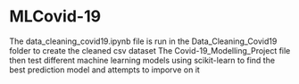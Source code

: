 # MLCovid-19

The data_cleaning_covid19.ipynb file is run in the Data_Cleaning_Covid19 folder to create the cleaned csv dataset
The Covid-19_Modelling_Project file then test different machine learning models using scikit-learn to find the best prediction model and attempts to imporve on it
